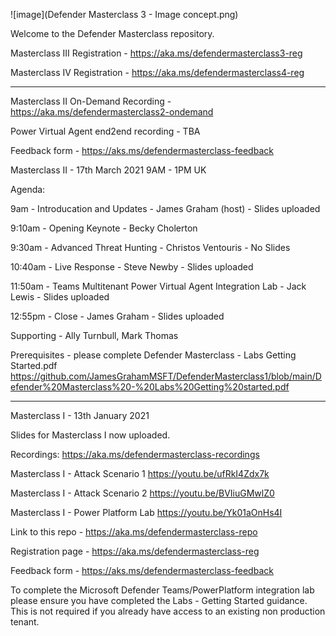 ![image](Defender Masterclass 3 - Image concept.png)

Welcome to the Defender Masterclass repository. 

Masterclass III Registration - https://aka.ms/defendermasterclass3-reg

Masterclass IV Registration - https://aka.ms/defendermasterclass4-reg

------------------------------------------------------------------------------------------------------------------

Masterclass II On-Demand Recording - https://aka.ms/defendermasterclass2-ondemand

Power Virtual Agent end2end recording - TBA

Feedback form - https://aks.ms/defendermasterclass-feedback

Masterclass II - 17th March 2021 9AM - 1PM UK

Agenda:

9am - Introducation and Updates - James Graham (host) - Slides uploaded

9:10am - Opening Keynote - Becky Cholerton

9:30am - Advanced Threat Hunting - Christos Ventouris - No Slides

10:40am - Live Response - Steve Newby - Slides uploaded

11:50am - Teams Multitenant Power Virtual Agent Integration Lab - Jack Lewis - Slides uploaded

12:55pm - Close - James Graham - Slides uploaded

Supporting - Ally Turnbull, Mark Thomas

Prerequisites - please complete Defender Masterclass - Labs Getting Started.pdf https://github.com/JamesGrahamMSFT/DefenderMasterclass1/blob/main/Defender%20Masterclass%20-%20Labs%20Getting%20started.pdf

----------------------------------------------------------------------------------------------------

Masterclass I - 13th January 2021

Slides for Masterclass I now uploaded.

Recordings: https://aka.ms/defendermasterclass-recordings

Masterclass I - Attack Scenario 1 https://youtu.be/ufRkI4Zdx7k

Masterclass I - Attack Scenario 2 https://youtu.be/BVIiuGMwlZ0

Masterclass I - Power Platform Lab https://youtu.be/Yk01aOnHs4I

Link to this repo - https://aka.ms/defendermasterclass-repo

Registration page - https://aka.ms/defendermasterclass-reg

Feedback form - https://aks.ms/defendermasterclass-feedback


To complete the Microsoft Defender Teams/PowerPlatform integration lab please ensure you have completed the Labs - Getting Started guidance. This is not required if you already have access to an existing non production tenant. 



